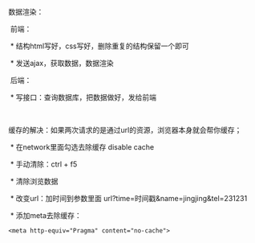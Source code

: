 数据渲染：

​            前端：

​                * 结构html写好，css写好，删除重复的结构保留一个即可

​                * 发送ajax，获取数据，数据渲染

​            后端：

​                * 写接口：查询数据库，把数据做好，发给前端

​            

​            缓存的解决：如果两次请求的是通过url的资源，浏览器本身就会帮你缓存；

​                * 在network里面勾选去除缓存 disable cache

​                * 手动清除：ctrl + f5

​                * 清除浏览数据

​                * 改变url：加时间到参数里面   url?time=时间戳&name=jingjing&tel=231231

​                * 添加meta去除缓存：

```
<meta http-equiv="Pragma" content="no-cache">
```

